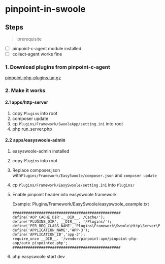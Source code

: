 # pinpoint-in-swoole


## Steps

> prerequisite 

- [ ] pinpoint-c-agent module installed
- [ ] collect-agent works fine

### 1. Download plugins from pinpoint-c-agent

[ pinpoint-php-plugins.tar.gz ](https://github.com/pinpoint-apm/pinpoint-c-agent/releases/download/V2020.12.17/pinpoint-php-plugins.tar.gz)

### 2. Make it works

#### 2.1 apps/http-server

1. copy `Plugins` into root
2. composer update
3. cp `Plugins/Framework/SwooleApp/setting.ini` into root
4. php run_server.php

#### 2.2 apps/easyswoole-admin

1. easyswoole-admin installed 
2. copy `Plugins` into root
3. Replace composer.json with`Plugins/Framework/EasySwoole/composer.json` and `composer update` 
4. cp `Plugins/Framework/EasySwoole/setting.ini` into `Plugins/`
5. Enable pinpoint header into easyswoole framework
   
    Example: Plugins/Framework/EasySwoole/easyswoole_example.txt 
    ```
    #################################################
    define('AOP_CACHE_DIR',__DIR__.'/Cache/');
    define('PLUGINS_DIR', __DIR__ . '/Plugins/');
    define('PER_REQ_CLASS_NAME','Plugins\Framework\Swoole\Http\Server\PerReqPlugin');
    define('APPLICATION_NAME','APP-3');
    define('APPLICATION_ID','app-3');
    require_once __DIR__. '/vendor/pinpoint-apm/pinpoint-php-aop/auto_pinpointed.php';
    #################################################
    ```

6. php easyswoole start dev

